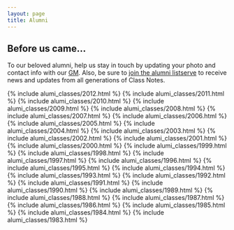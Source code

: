 ```yaml
---
layout: page
title: Alumni
---
```


## Before us came...

To our beloved alumni, help us stay in touch by updating your photo and contact info with
our [GM](mailto:gm@theclassnotes.com). Also, be sure to [join the alumni
listserve](mailto:gm@theclassnotes.com?subject=Alumni%20Listserve) to receive news and
updates from all generations of Class Notes.

{% include alumi_classes/2012.html %}
{% include alumi_classes/2011.html %}
{% include alumi_classes/2010.html %}
{% include alumi_classes/2009.html %}
{% include alumi_classes/2008.html %}
{% include alumi_classes/2007.html %}
{% include alumi_classes/2006.html %}
{% include alumi_classes/2005.html %}
{% include alumi_classes/2004.html %}
{% include alumi_classes/2003.html %}
{% include alumi_classes/2002.html %}
{% include alumi_classes/2001.html %}
{% include alumi_classes/2000.html %}
{% include alumi_classes/1999.html %}
{% include alumi_classes/1998.html %}
{% include alumi_classes/1997.html %}
{% include alumi_classes/1996.html %}
{% include alumi_classes/1995.html %}
{% include alumi_classes/1994.html %}
{% include alumi_classes/1993.html %}
{% include alumi_classes/1992.html %}
{% include alumi_classes/1991.html %}
{% include alumi_classes/1990.html %}
{% include alumi_classes/1989.html %}
{% include alumi_classes/1988.html %}
{% include alumi_classes/1987.html %}
{% include alumi_classes/1986.html %}
{% include alumi_classes/1985.html %}
{% include alumi_classes/1984.html %}
{% include alumi_classes/1983.html %}

